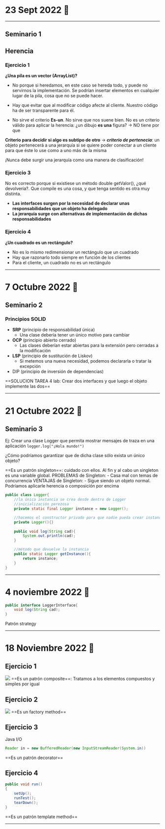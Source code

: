 # 23 Sept 2022 🍮
---
## Seminario 1
## Herencia

### Ejercicio 1
**¿Una pila es un vector (ArrayList)?**
- No porque si heredamos, en este caso se hereda todo, y puede no servirnos la implementación. Se podrían insertar elementos en cualquier lugar de la pila, cosa que no se puede hacer.

- Hay que evitar que al modificar código afecte al cliente. Nuestro código ha de ser transparente para él.

- No sirve el criterio **Es-un**. No sirve que nos suene bien. No es un criterio válido para aplicar la herencia: ¿un dibujo **es una** figura? -> NO tiene por que

**Criterio para decidir si algo es subtipo de otro** -> ***criterio de pertenecia***: un objeto pertenecerá a una jerarquía si se quiere poder conectar a un cliente para que éste lo use como a uno más de la misma

¡Nunca debe surgir una jerarquía como una manera de clasificación!


### Ejercicio 3
No es correcto porque si existiese un método double getValor(), ¿qué devolvería?. Que compile es una cosa, y que tenga sentido es otra muy distinta.

- **Las interfaces surgen por la necesidad de declarar unas responsabilidades que un objeto ha delegado**
- **La jerarquía surge con alternativas de implementación de dichas responsabilidades**

### Ejercicio 4
**¿Un cuadrado es un rectángulo?**
- No es lo mismo redimensionar un rectángulo que un cuadrado
- Hay que razonarlo todo siempre en función de los clientes
- Para el cliente, un cuadrado no es un rectángulo

---
# 7 Octubre 2022 🍬
## Seminario 2
### Principios SOLID
- **SRP** (principio de responsabilidad única)
	- Una clase debería tener un único motivo para cambiar
- **OCP** (principio abierto cerrado)
	- Las clases deberían estar abiertas para la extensión pero cerradas a la modificación
- **LSP** (principio de sustitución de Liskov)
	- Si metemos una nueva necesidad, podemos declararla o tratar la excepción
- DIP (principio de inversión de dependencias)

==SOLUCION TAREA 4 lab: Crear dos interfaces y que luego el objeto implemente las dos==

---
# 21 Octubre 2022 🧸
## Seminario 3

Ej: Crear una clase Logger que permita mostrar mensajes de traza en una aplicación
`logger.log("¡Hola mundo!")`

¿Cómo podríamos garantizar que de dicha clase sólo exista un único objeto?

==Es un patrón singleton==: cuidado con ellos. Al fin y al cabo un singleton es una variable global.
PROBLEMAS de Singleton:
	- Casa mal con temas de concurrencia
VENTAJAS de Singleton:
	- Sigue siendo un objeto normal. Podríamos aplicarle herencia o composición por encima
````java
public class Logger{
	//la única instancia se crea desde dentro de Logger
	//inicialización perezosa
	private static final Logger instance = new Logger();

	//hacemos el constructor privado para que nadie pueda crear instancias
	private Logger(){}
		
	public void log(String cad){
		System.out.println(cad);
	}

	//método que devuelve la instancia
	public static Logger getInstance(){
		return instance;
	}
}
````

---
# 4 noviembre 2022 🦆

```java
public interface LoggerInterface{
	void log(String cad);
}
```
Patrón strategy

---
# 18 Noviembre 2022 🦊

## Ejercicio 1
![](img/ej%201%2018%20nov.png)
==Es un patrón composite==: Tratamos a los elementos compuestos y simples por igual

## Ejercicio 2

![](img/Ej%202%2018%20nov.png)
==Es un factory method==

## Ejercicio 3
Java I/O

```java
Reader in = new BufferedReader(new InputStreamReader(System.in))
```

==Es un patrón decorator==


## Ejercicio 4

```java
public void run()
{
	setUp();
	runTest();
	tearDown();
}
```

==Es un patrón template method==

---